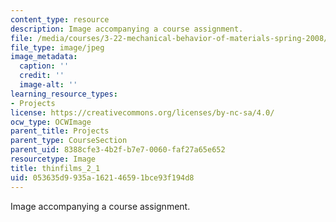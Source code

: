 ```yaml
---
content_type: resource
description: Image accompanying a course assignment.
file: /media/courses/3-22-mechanical-behavior-of-materials-spring-2008/053635d9935a162146591bce93f194d8_thinfilms_2_1.jpg
file_type: image/jpeg
image_metadata:
  caption: ''
  credit: ''
  image-alt: ''
learning_resource_types:
- Projects
license: https://creativecommons.org/licenses/by-nc-sa/4.0/
ocw_type: OCWImage
parent_title: Projects
parent_type: CourseSection
parent_uid: 8388cfe3-4b2f-b7e7-0060-faf27a65e652
resourcetype: Image
title: thinfilms_2_1
uid: 053635d9-935a-1621-4659-1bce93f194d8
---
```

Image accompanying a course assignment.